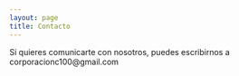 ```yaml
---
layout: page
title: Contacto
---
```


Si quieres comunicarte con nosotros, puedes escribirnos a &#099;&#111;&#114;&#112;&#111;&#114;&#097;&#099;&#105;&#111;&#110;&#099;&#049;&#048;&#048;&#064;&#103;&#109;&#097;&#105;&#108;&#046;&#099;&#111;&#109;